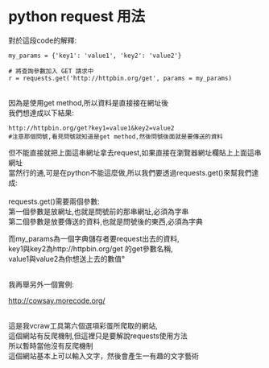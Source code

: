 # python  request 用法

對於這段code的解釋:
```
my_params = {'key1': 'value1', 'key2': 'value2'}

# 將查詢參數加入 GET 請求中
r = requests.get('http://httpbin.org/get', params = my_params)
```
<br/>
因為是使用get method,所以資料是直接接在網址後<br/>
我們想達成以下結果:

```
http://httpbin.org/get?key1=value1&key2=value2
#注意那個問號,看見問號就知道是get method,然後問號後面就是要傳送的資料
```

但不能直接就把上面這串網址拿去request,如果直接在瀏覽器網址欄貼上上面這串網址<br/>
當然行的通,可是在python不能這麼做,所以我們要透過requests.get()來幫我們達成:<br/>
<br/>
requests.get()需要兩個參數:<br/>
第一個參數是放網址,也就是問號前的那串網址,必須為字串<br/>
第二個參數是放要傳送的資料,也就是問號後的東西,必須為字典<br/>


而my_params為一個字典儲存者要request出去的資料,<br/>
key1與key2為http://httpbin.org/get 的get參數名稱,<br/>
value1與value2為你想送上去的數值°<br/><br/>

我再舉另外一個實例:<br/>

http://cowsay.morecode.org/

<br/>
這是我vcraw工具第六個選項彩蛋所爬取的網站,<br/>
這個網站有反爬機制,但這裡只是要解說requests使用方法<br/>
所以暫時當他沒有反爬機制

<br/>
這個網站基本上可以輸入文字，然後會產生一有趣的文字藝術<br/>



